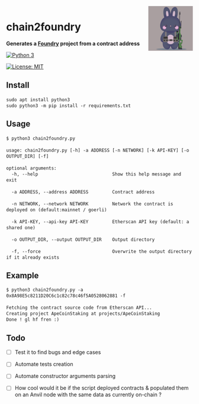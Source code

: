 <img src="logo.png" alt="erc1337 logo" align="right" width="120" />

# chain2foundry

**Generates a [Foundry](https://github.com/foundry-rs/foundry) project from a contract address**

[![Python 3](https://img.shields.io/badge/python-3-blue.svg)](https://www.python.org/downloads/release/python-3/)

[![License: MIT](https://img.shields.io/badge/License-MIT-yellow.svg)](https://opensource.org/licenses/MIT)


## Install
```
sudo apt install python3
sudo python3 -m pip install -r requirements.txt
```

## Usage
```
$ python3 chain2foundry.py

usage: chain2foundry.py [-h] -a ADDRESS [-n NETWORK] [-k API-KEY] [-o OUTPUT_DIR] [-f]

optional arguments:
  -h, --help            				Show this help message and exit

  -a ADDRESS, --address ADDRESS         Contract address

  -n NETWORK, --network NETWORK         Network the contract is deployed on (default:mainnet / goerli)

  -k API-KEY, --api-key API-KEY         Etherscan API key (default: a shared one)

  -o OUTPUT_DIR, --output OUTPUT_DIR    Output directory

  -f, --force                           Overwrite the output directory if it already exists
```

## Example
```
$ python3 chain2foundry.py -a 0x8A98E5c8211D20C6c1c82c78c46f5A0528062881 -f

Fetching the contract source code from Etherscan API...
Creating project ApeCoinStaking at projects/ApeCoinStaking
Done ! gl hf fren :)
```

## Todo

- [ ] Test it to find bugs and edge cases
- [ ] Automate tests creation
- [ ] Automate constructor arguments parsing
- [ ] How cool would it be if the script deployed contracts & populated them on an Anvil node with the same data as currently on-chain ?

